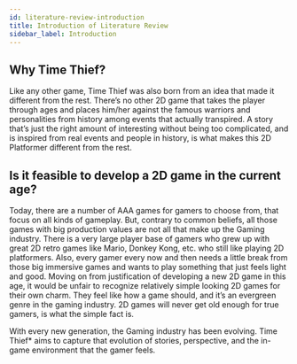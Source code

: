 ```yaml
---
id: literature-review-introduction
title: Introduction of Literature Review
sidebar_label: Introduction
---
```


## Why Time Thief?

Like any other game, Time Thief was also born from an idea that made it different from the rest. There’s no other 2D game that takes the player through ages and places him/her against the famous warriors and personalities from history among events that actually transpired. A story that’s just the right amount of interesting without being too complicated, and is inspired from real events and people in history, is what makes this 2D Platformer different from the rest.

## Is it feasible to develop a 2D game in the current age?

Today, there are a number of AAA games for gamers to choose from, that focus on all kinds of gameplay. But, contrary to common beliefs, all those games with big production values are not all that make up the Gaming industry.
There is a very large player base of gamers who grew up with great 2D retro games like Mario, Donkey Kong, etc. who still like playing 2D platformers.
Also, every gamer every now and then needs a little break from those big immersive games and wants to play something that just feels light and good.
Moving on from justification of developing a new 2D game in this age, it would be unfair to recognize relatively simple looking 2D games for their own charm. They feel like how a game should, and it’s an evergreen genre in the gaming industry.
2D games will never get old enough for true gamers, is what the simple fact is.

With every new generation, the Gaming industry has been evolving. Time Thief* aims to capture that evolution of stories, perspective, and the in-game environment that the gamer feels.